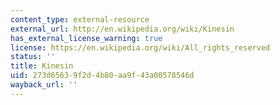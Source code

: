 ```yaml
---
content_type: external-resource
external_url: http://en.wikipedia.org/wiki/Kinesin
has_external_license_warning: true
license: https://en.wikipedia.org/wiki/All_rights_reserved
status: ''
title: Kinesin
uid: 273d6563-9f2d-4b80-aa9f-43a00578546d
wayback_url: ''
---
```

